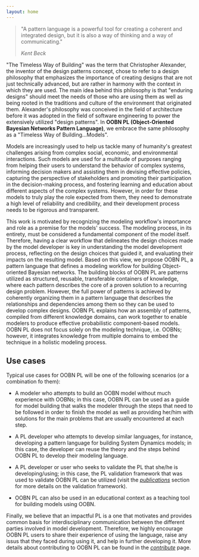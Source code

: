 ```yaml
---
layout: home
---
```


<blockquote>
    <p>"A pattern language is a powerful tool for creating a coherent and integrated design, but it is also a way of thinking and a way of communicating."</p>
    <cite>Kent Beck</cite>
</blockquote>

<span class="timeless">"The Timeless Way of Building"</span> was the term that Christopher Alexander, the inventor of the design patterns concept, chose to refer to a design philosophy that emphasizes the importance of creating designs that are not just technically advanced, but are rather in harmony with the context in which they are used. The main idea behind this philosophy is that "enduring designs" should meet the needs of those who are using them as well as being rooted in the traditions and culture of the environment that originated them. Alexander's philosophy was conceived in the field of architecture before it was adopted in the field of software engineering to power the extensively utilized "design patterns". In **OOBN PL (Object-Oriented Bayesian Networks Pattern Language)**, we embrace the same philosophy as a <span class="timeless">"Timeless Way of Building...Models"<span>.


Models are increasingly used to help us tackle many of humanity's greatest challenges arising from complex social, economic, and environmental interactions. Such models are used for a multitude of purposes ranging from helping their users to understand the behavior of complex systems, informing decision makers and assisting them in devising effective policies, capturing the perspective of stakeholders and promoting their participation in the decision-making process, and fostering learning and education about different aspects of the complex systems. However, in order for these models to truly play the role expected from them, they need to demonstrate a high level of reliability and credibility, and their development process needs to be rigorous and transparent.

This work is motivated by recognizing the modeling workflow's importance and role as a premise for the models' success. The modeling process, in its entirety, must be considered a fundamental component of the model itself. Therefore, having a clear workflow that delineates the design choices made by the model developer is key in understanding the model development process, reflecting on the design choices that guided it, and evaluating their impacts on the resulting model. Based on this view, we propose OOBN PL, a pattern language that defines a modeling workflow for building Object-oriented Bayesian networks. The building blocks of OOBN PL are patterns utilized as structured, reusable, transferable containers of knowledge, where each pattern describes the core of a proven solution to a recurring design problem. However, the full power of patterns is achieved by coherently organizing them in a pattern language that describes the relationships and dependencies among them so they can be used to develop complex designs. OOBN PL explains how an assembly of patterns, compiled from different knowledge domains, can work together to enable modelers to produce effective probabilistic component-based models. OOBN PL does not focus solely on the modeling technique, i.e. OOBNs; however, it integrates knowledge from multiple domains to embed the technique in a holistic modeling process.

## Use cases

Typical use cases for OOBN PL will be one of the following scenarios (or a combination fo them):

- A modeler who attempts to build an OOBN model without much experience with OOBNs; in this case, OOBN PL can be used as a guide for model building that walks the modeler through the steps that need to be followed in order to finish the model as well as providing her/him with solutions for the main problems that are usually encountered at each step.

- A PL developer who attempts to develop similar languages, for instance, developing a pattern language for building System Dynamics models; in this case, the developer can reuse the theory and the steps behind OOBN PL to develop their modeling language.

- A PL developer or user who seeks to validate the PL that she/he is developing/using; in this case, the PL validation framework that was used to validate OOBN PL can be utilized (visit the <span><a href="{{- site.baseurl -}}{%- link _pages/Resources.md-%}"><i>publications</i></a><span> section for more details on the validation framework).

- OOBN PL can also be used in an educational context as a teaching tool for building models using OOBN.


Finally, we believe that an impactful PL is a one that motivates and provides common basis for interdisciplinary communication between the different parties involved in model development. Therefore, we highly encourage OOBN PL users to share their experience of using the language, raise any issus that they faced during using it, and help in further developing it. More details about contributing to OOBN PL can be found in the <span><a href="{{- site.baseurl -}}{%- link _pages/contribute.md-%}"><i>contribute</i></a><span> page.
